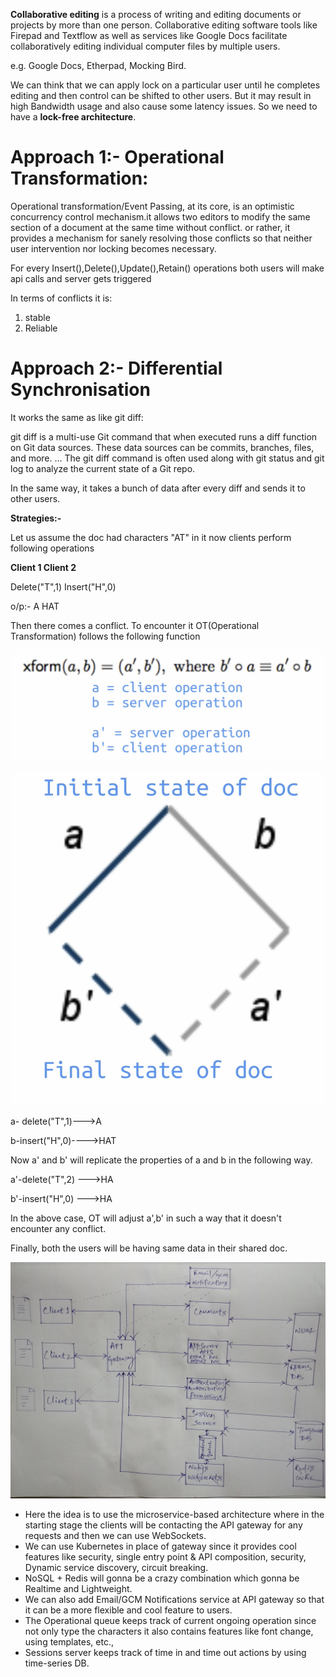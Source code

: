 **Collaborative editing** is a process of writing and editing documents or projects by more than one person. Collaborative editing software tools like Firepad and Textflow as well as services like Google Docs facilitate collaboratively editing individual computer files by multiple users.

e.g. Google Docs, Etherpad, Mocking Bird.

We can think that we can apply lock on a particular user until he completes editing and then control can be shifted to other users. But it may result in high Bandwidth usage and also cause some latency issues. So we need to have a **lock-free architecture**.

# Approach 1:- Operational Transformation:

Operational transformation/Event Passing, at its core, is an optimistic concurrency control mechanism.it allows two editors to modify the same section of a document at the same time without conflict. or rather, it provides a mechanism for sanely resolving those conflicts so that neither user intervention nor locking becomes necessary.

For every Insert(),Delete(),Update(),Retain() operations both users will make api calls and server gets triggered

In terms of conflicts it is:

1. stable
2. Reliable

# Approach 2:- Differential Synchronisation

It works the same as like git diff:

git diff is a multi-use Git command that when executed runs a diff function on Git data sources. These data sources can be commits, branches, files, and more. ... The git diff command is often used along with git status and git log to analyze the current state of a Git repo.

In the same way, it takes a bunch of data after every diff and sends it to other users.

**Strategies:-**

Let us assume the doc had characters "AT" in it now clients perform following operations

**Client 1 Client 2**

Delete("T",1) Insert("H",0)

o/p:- A HAT

Then there comes a conflict. To encounter it OT(Operational Transformation) follows the following function

![alt text](https://github.com/samirsahoo007/system-design-primer/blob/master/images/google_docs1.png)

![alt text](https://github.com/samirsahoo007/system-design-primer/blob/master/images/google_docs2.png)

a- delete("T",1)--->A

b-insert("H",0)---->HAT

Now a' and b' will replicate the properties of a and b in the following way.

a'-delete("T",2) --->HA

b'-insert("H",0) --->HA

In the above case, OT will adjust a',b' in such a way that it doesn't encounter any conflict.

Finally, both the users will be having same data in their shared doc.

![alt text](https://github.com/samirsahoo007/system-design-primer/blob/master/images/designs/google_docs_simplified.jpg)

* Here the idea is to use the microservice-based architecture where in the starting stage the clients will be contacting the API gateway for any requests and then we can use WebSockets.
* We can use Kubernetes in place of gateway since it provides cool features like security, single entry point & API composition, security, Dynamic service discovery, circuit breaking.
* NoSQL + Redis will gonna be a crazy combination which gonna be Realtime and Lightweight.
* We can also add Email/GCM Notifications service at API gateway so that it can be a more flexible and cool feature to users.
* The Operational queue keeps track of current ongoing operation since not only type the characters it also contains features like font change, using templates, etc.,
* Sessions server keeps track of time in and time out actions by using time-series DB.

